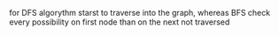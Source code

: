 for  DFS algorythm starst to traverse into the graph, whereas BFS check every possibility on first node than on the next not traversed